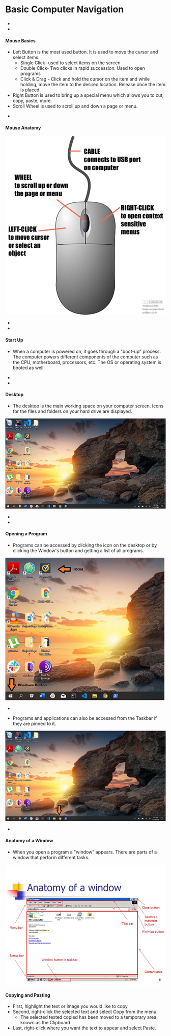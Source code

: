# Basic Computer Navigation



-
-
#### Mouse Basics
* Left Button is the most used button. It is used to move the cursor and select items.
  * Single Click- used to select items on the screen
  * Double Click- Two clicks in rapid succession. Used to open programs
  * Click & Drag - Click and hold the cursor on the item and while holding, move the item to the desired location. Release once the item is placed.
* Right Button is used to bring up a special menu which allows you to cut, copy, paste, more.
* Scroll Wheel is used to scroll up and down a page or menu.


-

#### Mouse Anatomy
<img src="img/anatomy-of-mouse.png">


-
-
#### Start Up
* When a computer is powered on, it goes through a "boot-up" process. The computer powers different components of the computer such as the
CPU, motherboard, processors, etc. The OS or operating system is booted as well.


-
-


#### Desktop
* The desktop is the main working space on your computer screen. Icons for the files and folders on your hard drive are displayed.
<img src="img/desktop.png">


-
-

#### Opening a Program
* Programs can be accessed by clicking the icon on the desktop or by clicking the Window's button and getting a list of all programs.

<img src="img/windows-button-icon.png">  

-

* Programs and applications  can also be accessed from the Taskbar if they are pinned to it.
<img src="img/taskbar.png">

-

#### Anatomy of a Window
* When you open a program a "window" appears. There are parts of a window that perform different tasks.
<img src="img/anatomy-of-window.png">


#### Copying and Pasting
* First, highlight the text or image you would like to copy
* Second, right-click the selected text and select Copy from the menu.
  * The selected texted copied has been moved to a temporary area known as the Clipboard
* Last, right-click where you want the text to appear and select Paste.
